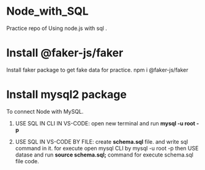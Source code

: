 # Node_with_SQL
Practice repo of Using node.js with sql .

# Install @faker-js/faker
Install faker package to get fake data for practice.
npm i @faker-js/faker 

# Install mysql2 package
To connect Node with MySQL.
1. USE SQL IN CLI IN VS-CODE: 
   open new terminal and run <b> mysql -u root -p </b>

2. USE SQL IN VS-CODE BY FILE:
   create <b>schema.sql</b> file. and write sql command in it.
   for execute open mysql CLI by mysql -u root -p then USE datase and run <b>source schema.sql;</b> command for execute schema.sql file code.
